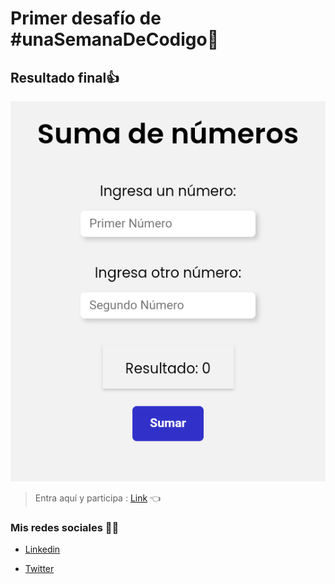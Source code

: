 # Primer desafío de #unaSemanaDeCodigo🙂


## Resultado final👍 
![Desktop layout](img/resultado.png)


> Entra aquí y participa :  [Link](https://twitter.com/JuaniGallo/status/1329465036851568640 "Click") 👈 


### Mis redes sociales 👋🏼

* [Linkedin](https://www.linkedin.com/in/jhon-esteban-herrera-zabala-6b960b196 "Mi Linkendin")

* [Twitter](https://twitter.com/JhonEstebanDev "Mi Twitter")
